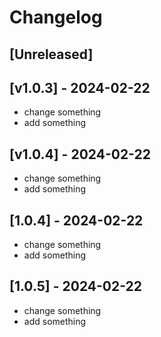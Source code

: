 # Changelog

## [Unreleased]

## [v1.0.3] - 2024-02-22

- change something
- add something

## [v1.0.4] - 2024-02-22

- change something
- add something


## [1.0.4] - 2024-02-22

- change something
- add something

## [1.0.5] - 2024-02-22

- change something
- add something

